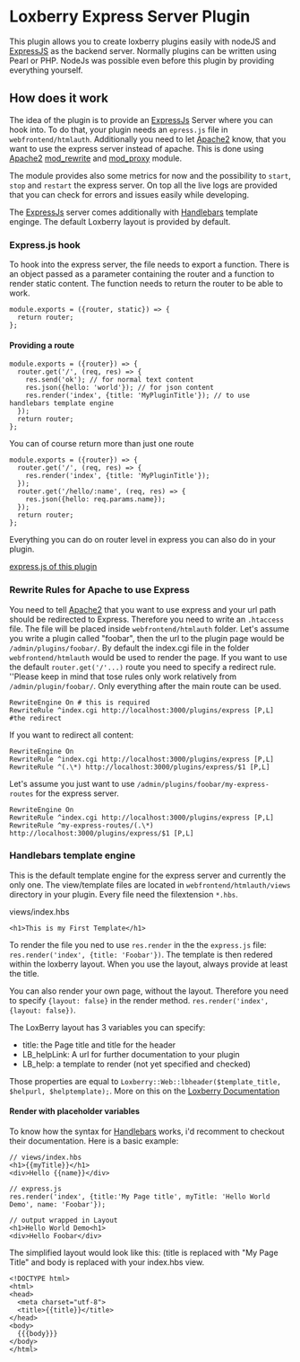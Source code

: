 # Loxberry Express Server Plugin

This plugin allows you to create loxberry plugins easily with nodeJS and [ExpressJS] as the backend server.
Normally plugins can be written using Pearl or PHP. NodeJs was possible even before this plugin by providing everything
yourself.

## How does it work

The idea of the plugin is to provide an [ExpressJs] Server where you can hook into. To do that, your plugin needs an
`epress.js` file in `webfrontend/htmlauth`. Additionally you need to let [Apache2] know, that you want to use the express
server instead of apache. This is done using [Apache2] [mod_rewrite] and [mod_proxy] module.

The module provides also some metrics for now and the possibility to `start`, `stop` and `restart` the express server.
On top all the live logs are provided that you can check for errors and issues easily while developing.

The [ExpressJs] server comes additionally with [Handlebars] template enginge. The default Loxberry layout is provided by 
default. 

### Express.js hook

To hook into the express server, the file needs to export a function. There is an object passed as a parameter containing
the router and a function to render static content. The function needs to return the router to be able to work.
```
module.exports = ({router, static}) => {
  return router;
};
```

#### Providing a route
```
module.exports = ({router}) => {
  router.get('/', (req, res) => {
    res.send('ok'); // for normal text content
    res.json({hello: 'world'}); // for json content
    res.render('index', {title: 'MyPluginTitle'}); // to use handlebars template engine
  });
  return router;
};
```

You can of course return more than just one route
```
module.exports = ({router}) => {
  router.get('/', (req, res) => {
    res.render('index', {title: 'MyPluginTitle'});
  });
  router.get('/hello/:name', (req, res) => {
    res.json({hello: req.params.name});
  });
  return router;
};
```

Everything you can do on router level in express you can also do in your plugin.

[express.js of this plugin](webfrontend/htmlauth/express.js)

### Rewrite Rules for Apache to use Express

You need to tell [Apache2] that you want to use express and your url path should be redirected to Express.
Therefore you need to write an `.htaccess` file. The file will be placed inside `webfrontend/htmlauth` folder.
Let's assume you write a plugin called "foobar", then the url to the plugin page would be `/admin/plugins/foobar/`. 
By default the index.cgi file in the folder `webfrontend/htmlauth` would be used to render the page. If you want to 
use the default `router.get('/'...)` route you need to specify a redirect rule. ''Please keep in mind that tose rules
only work relatively from `/admin/plugin/foobar/`. Only everything after the main route can be used.

```
RewriteEngine On # this is required
RewriteRule ^index.cgi http://localhost:3000/plugins/express [P,L] #the redirect
```

If you want to redirect all content:
```
RewriteEngine On
RewriteRule ^index.cgi http://localhost:3000/plugins/express [P,L]
RewriteRule ^(.\*) http://localhost:3000/plugins/express/$1 [P,L]
```

Let's assume you just want to use `/admin/plugins/foobar/my-express-routes` for the express server.
```
RewriteEngine On
RewriteRule ^index.cgi http://localhost:3000/plugins/express [P,L]
RewriteRule ^my-express-routes/(.\*) http://localhost:3000/plugins/express/$1 [P,L]
```

### Handlebars template engine

This is the default template engine for the express server and currently the only one. The view/template files are 
located in `webfrontend/htmlauth/views` directory in your plugin. Every file need the filextension `*.hbs`.

views/index.hbs
```
<h1>This is my First Template</h1>
```
To render the file you ned to use `res.render` in the the `express.js` file: `res.render('index', {title: 'Foobar'})`. 
The template is then redered within the loxberry layout. When you use the layout, always provide at least the title.

You can also render your own page, without the layout. Therefore you need to specify `{layout: false}` in the render method.
`res.render('index', {layout: false})`.

The LoxBerry layout has 3 variables you can specify:
* title: the Page title and title for the header
* LB_helpLink: A url for further documentation to your plugin
* LB_help: a template to render (not yet specified and checked)

Those properties are equal to `Loxberry::Web::lbheader($template_title, $helpurl, $helptemplate);`.
More on this on the [Loxberry Documentation](https://www.loxwiki.eu/display/LOXBERRY/LoxBerry%3A%3AWeb%3A%3Albheader)

#### Render with placeholder variables
To know how the syntax for [Handlebars] works, i'd recomment to checkout their documentation.
Here is a basic example:
```
// views/index.hbs
<h1>{{myTitle}}</h1>
<div>Hello {{name}}</div>

// express.js
res.render('index', {title:'My Page title', myTitle: 'Hello World Demo', name: 'Foobar'});

// output wrapped in Layout
<h1>Hello World Demo<h1>
<div>Hello Foobar</div>
```

The simplified layout would look like this: (title is replaced with "My Page Title" and body is replaced with your
index.hbs view.

```
<!DOCTYPE html>
<html>
<head>
  <meta charset="utf-8">
  <title>{{title}}</title>
</head>
<body>
  {{{body}}}
</body>
</html>
```


[ExpressJs]: https://expressjs.com/
[Apache2]: https://httpd.apache.org/
[mod_rewrite]: https://httpd.apache.org/docs/2.4/mod/mod_rewrite.html
[mod_proxy]: https://httpd.apache.org/docs/2.4/mod/mod_proxy.html
[Handlebars]: https://handlebarsjs.com/